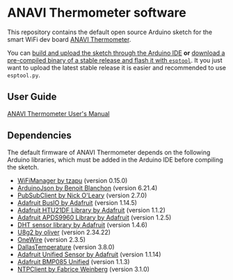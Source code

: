 # ANAVI Thermometer software

This repository contains the default open source Arduino sketch for the smart WiFi dev board [ANAVI Thermometer](https://anavi.technology/).

You can [build and upload the sketch through the Arduino IDE](https://www.youtube.com/watch?v=HMIkPuz0ZJs) **or** [download a pre-compiled binary of a stable release and flash it with `esptool`](https://blog.anavi.technology/?p=209). It you just want to upload the latest stable release it is easier and recommended to use `esptool.py`.

## User Guide

[ANAVI Thermometer User's Manual](https://github.com/AnaviTechnology/anavi-docs/blob/master/anavi-thermometer/anavi-thermometer.md)

## Dependencies

The default firmware of ANAVI Thermometer depends on the following Arduino libraries, which must be added in the Arduino IDE before compiling the sketch.

* [WiFiManager by tzapu](https://github.com/tzapu/WiFiManager) (version 0.15.0)
* [ArduinoJson by Benoit Blanchon](https://arduinojson.org/) (version 6.21.4)
* [PubSubClient by Nick O'Leary](https://pubsubclient.knolleary.net/) (version 2.7.0)
* [Adafruit BusIO by Adafruit](https://github.com/adafruit/Adafruit_BusIO) (version 1.14.5)
* [Adafruit HTU21DF Library by Adafruit](https://github.com/adafruit/Adafruit_HTU21DF_Library) (version 1.1.2)
* [Adafruit APDS9960 Library by Adafruit](https://github.com/adafruit/Adafruit_APDS9960) (version 1.2.5)
* [DHT sensor library by Adafruit](https://github.com/adafruit/DHT-sensor-library) (version 1.4.6)
* [U8g2 by oliver](https://github.com/olikraus/u8g2) (version 2.34.22)
* [OneWire](https://github.com/PaulStoffregen/OneWire) (version 2.3.5)
* [DallasTemperature](https://github.com/milesburton/Arduino-Temperature-Control-Library) (version 3.8.0)
* [Adafruit Unified Sensor by Adafruit](https://github.com/adafruit/Adafruit_Sensor) (version 1.1.14)
* [Adafruit BMP085 Unified](https://github.com/adafruit/Adafruit_BMP085_Unified) (version 1.1.3)
* [NTPClient by Fabrice Weinberg](https://github.com/arduino-libraries/NTPClient) (version 3.1.0)
